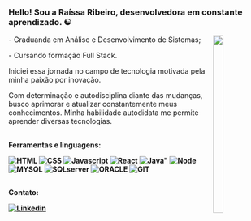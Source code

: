 
### Hello! Sou a Raíssa Ribeiro, desenvolvedora em constante aprendizado. ☯️
<img src="https://i.pinimg.com/564x/a6/ea/c9/a6eac91fd42031f642ec4c8d6a7f5848.jpg"  style="width: 20%; height: 30%; " align="right">

<p align="left"> 
 - Graduanda em Análise e Desenvolvimento de Sistemas; </p>
 <p align="left"> 
 - Cursando formação Full Stack.
</p>
<p align="left"> 
 Iniciei essa jornada no campo de tecnologia motivada pela minha paixão por inovação.</p>
<p align="left"> Com determinação e autodisciplina diante das mudanças, busco aprimorar e atualizar constantemente meus conhecimentos. Minha habilidade autodidata me permite aprender diversas tecnologias.
</p>

##
<b>Ferramentas e linguagens:</h3>

<div>
<img alt="HTML" src="https://img.shields.io/badge/HTML5-E34F26?style=for-the-badge&logo=html5&logoColor=white">
<img alt="CSS" src="https://img.shields.io/badge/CSS3-1572B6?style=for-the-badge&logo=css3&logoColor=white">
<img alt="Javascript" src="https://img.shields.io/badge/JavaScript-F7DF1E?style=for-the-badge&logo=javascript&logoColor=black">
<img alt="React" src="https://shields.io/badge/react-black?logo=react&style=for-the-badge">
<img alt=Java" src="https://img.shields.io/badge/Java-ED8B00?style=for-the-badge&logo=openjdk&logoColor=white">
 <img alt="Node" src="https://img.shields.io/badge/Node.js-43853D?style=for-the-badge&logo=node.js&logoColor=white">
<img alt="MYSQL" src="https://img.shields.io/badge/MySQL-005C84?style=for-the-badge&logo=mysql&logoColor=white">
<img alt="SQLserver" src="https://img.shields.io/badge/Microsoft_SQL_Server-CC2927?style=for-the-badge&logo=microsoft-sql-server&logoColor=white">
<img alt="ORACLE" src="https://img.shields.io/badge/Oracle-F80000?style=for-the-badge&logo=Oracle&logoColor=white">
 
<img alt="GIT" src="https://img.shields.io/badge/GIT-E44C30?style=for-the-badge&logo=git&logoColor=white">
</div>

##
Contato:

[![Linkedin](https://img.shields.io/badge/LinkedIn-0077B5?style=for-the-badge&logo=linkedin&logoColor=white)](https://www.linkedin.com/in/raybeiro/)






